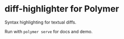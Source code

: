 # diff-highlighter for Polymer

Syntax highlighting for textual diffs.

Run with `polymer serve` for docs and demo.